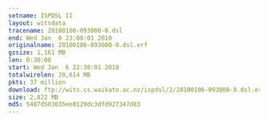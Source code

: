 ```yaml
---
setname: ISPDSL II
layout: witsdata
tracename: 20100106-093000-0.dsl
end: Wed Jan  6 23:00:01 2010
originalname: 20100106-093000-0.dsl.erf
gzsize: 1,161 MB
len: 0:30:00
start: Wed Jan  6 22:30:01 2010
totalwirelen: 20,614 MB
pkts: 37 million
download: ftp://wits.cs.waikato.ac.nz/ispdsl/2/20100106-093000-0.dsl.erf.gz
size: 2,822 MB
md5: 5407d503035ee8129dc3dfd927347d83
---
```

